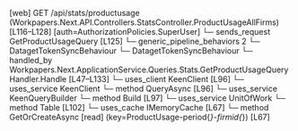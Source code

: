 [web] GET /api/stats/productusage  (Workpapers.Next.API.Controllers.StatsController.ProductUsageAllFirms)  [L116–L128] [auth=AuthorizationPolicies.SuperUser]
  └─ sends_request GetProductUsageQuery [L125]
    └─ generic_pipeline_behaviors 2
      └─ DatagetTokenSyncBehaviour
      └─ DatagetTokenSyncBehaviour
    └─ handled_by Workpapers.Next.ApplicationService.Queries.Stats.GetProductUsageQueryHandler.Handle [L47–L133]
      └─ uses_client KeenClient [L96]
      └─ uses_service KeenClient
        └─ method QueryAsync [L96]
      └─ uses_service KeenQueryBuilder
        └─ method Build [L97]
      └─ uses_service UnitOfWork
        └─ method Table [L102]
      └─ uses_cache IMemoryCache [L67]
        └─ method GetOrCreateAsync [read] (key=ProductUsage-period{*}-firmid{*}) [L67]

